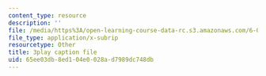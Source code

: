 ```yaml
---
content_type: resource
description: ''
file: /media/https%3A/open-learning-course-data-rc.s3.amazonaws.com/6-004-computation-structures-spring-2017/65ee03db8ed104e0028ad7989dc748db_q38KAGAKORk.srt
file_type: application/x-subrip
resourcetype: Other
title: 3play caption file
uid: 65ee03db-8ed1-04e0-028a-d7989dc748db
---
```

